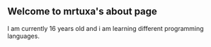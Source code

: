 ## Welcome to mrtuxa's about page

I am currently 16 years old and i am learning different programming languages.
